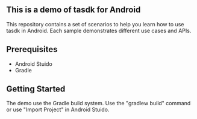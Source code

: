 ## This is a demo of tasdk for Android
This repository contains a set of scenarios to help you learn how to use tasdk in Android.
Each sample demonstrates different use cases and APIs.

## Prerequisites
- Android Stuido
- Gradle

## Getting Started
The demo use the Gradle build system. Use the "gradlew build" command or use "Import Project" in Android Stuido.

